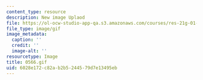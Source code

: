 ```yaml
---
content_type: resource
description: New image Uplaod
file: https://ol-ocw-studio-app-qa.s3.amazonaws.com/courses/res-21g-01-kana-spring-2010/6028e172c82ab2b5244579d7e13495eb_0566.gif
file_type: image/gif
image_metadata:
  caption: ''
  credit: ''
  image-alt: ''
resourcetype: Image
title: 0566.gif
uid: 6028e172-c82a-b2b5-2445-79d7e13495eb
---
```

